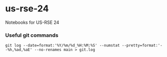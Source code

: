 # us-rse-24
Notebooks for US-RSE 24

### Useful git commands

```
git log --date=format:'%Y/%m/%d_%H:%M:%S' --numstat --pretty=format:'--%h,%ad,%aE' --no-renames main > git.log
```
